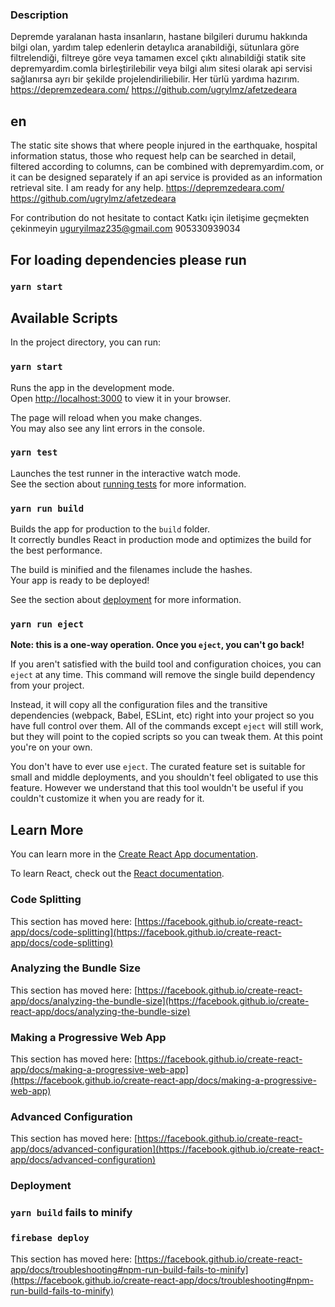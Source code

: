 ### Description

Depremde yaralanan hasta insanların, hastane bilgileri durumu hakkında bilgi olan, yardım talep edenlerin detaylıca aranabildiği, sütunlara göre filtrelendiği, filtreye göre veya tamamen excel çıktı alınabildiği statik site depremyardim.comla birleştirilebilir veya bilgi alım sitesi olarak api servisi sağlanırsa ayrı bir şekilde projelendiriliebilir. Her türlü yardıma hazırım.
https://depremzedeara.com/
https://github.com/ugrylmz/afetzedeara

## en 
The static site shows that where people injured in the earthquake, hospital information status, those who request help can be searched in detail, filtered according to columns, can be combined with depremyardim.com, or it can be designed separately if an api service is provided as an information retrieval site. I am ready for any help.
https://depremzedeara.com/
https://github.com/ugrylmz/afetzedeara

 For contribution do not hesitate to contact
 Katkı için iletişime geçmekten çekinmeyin
 uguryilmaz235@gmail.com 
 905330939034
 
 
 
## For loading dependencies please run 
### `yarn start`
## Available Scripts

In the project directory, you can run:

### `yarn start`

Runs the app in the development mode.\
Open [http://localhost:3000](http://localhost:3000) to view it in your browser.

The page will reload when you make changes.\
You may also see any lint errors in the console.

### `yarn test`

Launches the test runner in the interactive watch mode.\
See the section about [running tests](https://facebook.github.io/create-react-app/docs/running-tests) for more information.

### `yarn run build`

Builds the app for production to the `build` folder.\
It correctly bundles React in production mode and optimizes the build for the best performance.

The build is minified and the filenames include the hashes.\
Your app is ready to be deployed!

See the section about [deployment](https://facebook.github.io/create-react-app/docs/deployment) for more information.

### `yarn run eject`

**Note: this is a one-way operation. Once you `eject`, you can't go back!**

If you aren't satisfied with the build tool and configuration choices, you can `eject` at any time. This command will remove the single build dependency from your project.

Instead, it will copy all the configuration files and the transitive dependencies (webpack, Babel, ESLint, etc) right into your project so you have full control over them. All of the commands except `eject` will still work, but they will point to the copied scripts so you can tweak them. At this point you're on your own.

You don't have to ever use `eject`. The curated feature set is suitable for small and middle deployments, and you shouldn't feel obligated to use this feature. However we understand that this tool wouldn't be useful if you couldn't customize it when you are ready for it.

## Learn More

You can learn more in the [Create React App documentation](https://facebook.github.io/create-react-app/docs/getting-started).

To learn React, check out the [React documentation](https://reactjs.org/).

### Code Splitting

This section has moved here: [https://facebook.github.io/create-react-app/docs/code-splitting](https://facebook.github.io/create-react-app/docs/code-splitting)

### Analyzing the Bundle Size

This section has moved here: [https://facebook.github.io/create-react-app/docs/analyzing-the-bundle-size](https://facebook.github.io/create-react-app/docs/analyzing-the-bundle-size)

### Making a Progressive Web App

This section has moved here: [https://facebook.github.io/create-react-app/docs/making-a-progressive-web-app](https://facebook.github.io/create-react-app/docs/making-a-progressive-web-app)

### Advanced Configuration

This section has moved here: [https://facebook.github.io/create-react-app/docs/advanced-configuration](https://facebook.github.io/create-react-app/docs/advanced-configuration)

### Deployment
### `yarn build` fails to minify
### `firebase deploy`

This section has moved here: [https://facebook.github.io/create-react-app/docs/troubleshooting#npm-run-build-fails-to-minify](https://facebook.github.io/create-react-app/docs/troubleshooting#npm-run-build-fails-to-minify)
